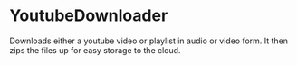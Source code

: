 # YoutubeDownloader
Downloads either a youtube video or playlist in audio or video form. It then zips the files up for easy storage to the cloud.
